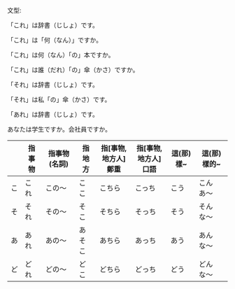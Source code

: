 文型:

「これ」は辞書（じしょ）です。

「これ」は「何（なん）」ですか。



「これ」は何（なん）「の」本ですか。



「これ」は誰（だれ）「の」傘（かさ）ですか。



「それ」は辞書（じしょ）です。

「それ」は私「の」傘（かさ）です。

「あれ」は辞書（じしょ）です。



あなたは学生ですか。会社員ですか。



|      | 指事物 | 指事物(名詞) | 指地方 | 指[事物,地方人]<br />鄭重 | 指[事物,地方人]<br />口語 | 這(那)樣~ | 這(那)樣的~ |
| ---- | ------ | ------------ | ------ | ------------------------- | ------------------------- | --------- | ----------- |
| こ   | これ   | この〜       | ここ   | こちら                    | こっち                    | こう      | こんあ〜    |
| そ   | それ   | その〜       | そこ   | そちら                    | そっち                    | そう      | そんな〜    |
| あ   | あれ   | あの〜       | あそこ | あちら                    | あっち                    | あう      | あんな〜    |
| ど   | どれ   | どの〜       | どこ   | どちら                    | どっち                    | どう      | どんな〜    |

